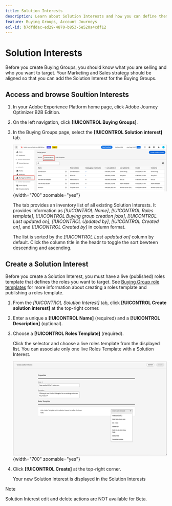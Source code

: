 ```yaml
---
title: Solution Interests
description: Learn about Solution Interests and how you can define them for use within your Buying Groups.
feature: Buying Groups, Account Journeys
exl-id: b7dfddac-ed29-4870-b853-5e520a4cdf12
---
```

# Solution Interests

Before you create Buying Groups, you should know what you are selling and who you want to target. Your Marketing and Sales strategy should be aligned so that you can add the Solution Interest for the Buying Groups.

## Access and browse Soultion Interests

1. In your Adobe Experience Platform home page, click Adobe Journey Optimizer B2B Edition.

1. On the left navigation, click **[!UICONTROL Buying Groups]**.

1. In the Buying Groups page, select the **[!UICONTROL Solution interest]** tab.

   ![Solution Interest tab](assets/solution-interest-tab.png){width="700" zoomable="yes"}

   The tab provides an inventory list of all existing Solution Interests. It provides information as _[!UICONTROL Name]_, _[!UICONTROL Roles template]_, _[!UICONTROL Buying group creation jobs]_, _[!UICONTROL Last updated on]_, _[!UICONTROL Updated by]_, _[!UICONTROL Created on]_, and _[!UICONTROL Created by]_ in column format. 
   
   The list is sorted by the _[!UICONTROL Last updated on]_ column by default. Click the column title in the headr to toggle the sort bewteen descending and ascending.

## Create a Solution Interest

Before you create a Solution Interest, you must have a live (published) roles template that defines the roles you want to target. See [Buying Group role templates](./buying-groups-role-templates.md) for more information about creating a roles template and publishing a roles template.

1. From the _[!UICONTROL Solution Interest]_ tab, click **[!UICONTROL Create solution interest]** at the top-right corner.

1. Enter a unique a **[!UICONTROL Name]** (required) and a **[!UICONTROL Description]** (optional).

1. Choose a **[!UICONTROL Roles Template]** (required).

   Click the selector and choose a live roles template from the displayed list. You can associate only one live Roles Template with a Solution Interest.

   ![Solution Interest tab](assets/solution-interest-create.png){width="700" zoomable="yes"}

1. Click **[!UICONTROL Create]** at the top-right corner.

   Your new Solution Interest is displayed in the Solution Interests  

>[!NOTE]
>
>Solution Interest edit and delete actions are NOT available for Beta.
